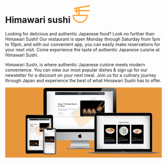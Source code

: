 # Himawari sushi ![screenshot](../docs/design/figma/logo.svg)

Looking for delicious and authentic Japanese food? Look no further than Himawari Sushi! Our restaurant is open Monday
through Saturday from 1pm to 10pm, and with our convenient app, you can easily make reservations for your next visit.
Come experience the taste of authentic Japanese cuisine at Himawari Sushi.

Himawari Sushi, is where authentic Japanese cuisine meets modern convenience. You can view our most popular dishes &
sign up for our newsletter for a discount on your next meal. Join us for a culinary journey through Japan and experience
the best of what Himawari Sushi has to offer.

![screenshot](../docs/design/mockup.png)
